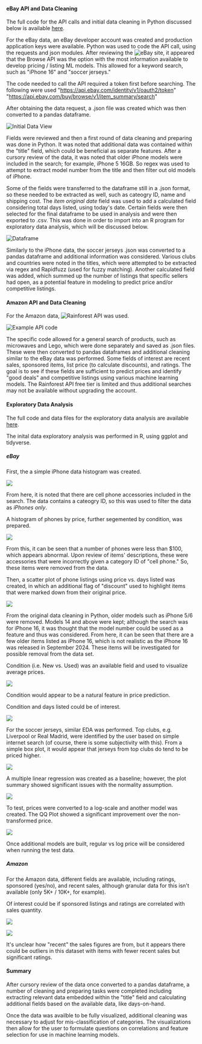 
#### eBay API and Data Cleaning

The full code for the API calls and initial data cleaning in Python discussed below is available [here](https://github.com/blairAJones/ShoppingML/blob/main/API_datacleaning.ipynb).

For the eBay data, an eBay developer account was created and production application keys were available.  Python was used to code the API call, using the requests and json modules.  After reviewing the ![eBay site](https://developer.ebay.com/develop/get-started/api-call-limits), it appeared that the Browse API was the option with the most information available to develop pricing / listing ML models.  This allowed for a keyword search, such as "iPhone 16" and "soccer jerseys." 

The code needed to call the API required a token first before searching.  The following were used 
"https://api.ebay.com/identity/v1/oauth2/token"
"https://api.ebay.com/buy/browse/v1/item_summary/search"

After obtaining the data request, a .json file was created which was then converted to a pandas dataframe.  

![Initial Data View](/images/before_cleaning.png)

Fields were reviewed and then a first round of data cleaning and preparing was done in Python.  It was noted that additional data was contained within the "title" field, which could be beneficial as separate features.  After a cursory review of the data, it was noted that older iPhone models were included in the search; for example, iPhone 5 16GB.  So regex was used to attempt to extract model number from the title and then filter out old models of iPhone.  

Some of the fields were transferred to the dataframe still in a .json format, so these needed to be extracted as well, such as cateogry ID, name and shipping cost.  The *item original date* field was used to add a calculated field considering total days listed, using today's date.  Certain fields were then selected for the final dataframe to be used in analysis and were then exported to .csv.  This was done in order to import into an R program for exploratory data analysis, which will be discussed below.

![Dataframe](/images/after_cleaning.png)

Similarly to the iPhone data, the soccer jerseys .json was converted to a pandas dataframe and additional information was considered.  Various clubs and countries were noted in the titles, which were attempted to be extracted via regex and Rapidfuzz (used for fuzzy matching).  Another calculated field was added, which summed up the number of listings that specific sellers had open, as a potential feature in modeling to predict price and/or competitive listings.  

#### Amazon API and Data Cleaning

For the Amazon data, ![Rainforest API](https://app.rainforestapi.com/playground) was used.

![Example API code](images/rainforest_api.png)

The specific code allowed for a general search of products, such as microwaves and Lego, which were done separately and saved as .json files.  These were then converted to pandas dataframes and additional cleaning similar to the eBay data was performed. Some fields of interest are recent sales, sponsored items, list price (to calculate discounts), and ratings.  The goal is to see if these fields are sufficient to predict prices and identify "good deals" and competitive listings using various machine learning models.  The Rainforest API free tier is limited and thus additional searches may not be available without upgrading the account.   

#### Exploratory Data Analysis

The full code and data files for the exploratory data analysis are available [here](https://github.com/blairAJones/ShoppingML/blob/main/EDA.Rmd).

The inital data exploratory analysis was performed in R, using ggplot and tidyverse.  

##### eBay

First, the a simple iPhone data histogram was created.

![](/images/histograms.png)

From here, it is noted that there are cell phone accessories included in the search.  The data contains a cateogry ID, so this was used to filter the data as *iPhones only*.

A histogram of phones by price, further segemented by condition, was prepared.  

![](/images/hist_cond.png)

From this, it can be seen that a number of phones were less than $100, which appears abnormal.  Upon review of items' descriptions, these were accessories that were incorrectly given a category ID of "cell phone."  So, these items were removed from the data.  

Then, a scatter plot of phone listings using price vs. days listed was created, in which an additional flag of "discount" used to highlight items that were marked down from their original price.

![](images/items_by_days.png)

From the original data cleaning in Python, older models such as iPhone 5/6 were removed.  Models 14 and above were kept; although the search was for iPhone 16, it was thought that the model number could be used as a feature and thus was considered.  From here, it can be seen that there are a few older items listed as iPhone 16, which is not realistic as the iPhone 16 was released in September 2024. These items will be investigated for possible removal from the data set.

Condition (i.e. New vs. Used) was an available field and used to visualize average prices.

![](/images/price_by_cond.png)

Condition would appear to be a natural feature in price prediction.

Condition and days listed could be of interest.

![](/images/prices_bydays.png)

For the soccer jerseys, similar EDA was performed.  Top clubs, e.g. Liverpool or Real Madrid, were identified by the user based on simple internet search (of course, there is some subjectivity with this).  From a simple box plot, it would appear that jerseys from top clubs do tend to be priced higher.  

![](/images/top_clubs.png)

A multiple linear regression was created as a baseline; however, the plot summary showed significant issues with the normality assumption.

![](/images/qqplot.png)

To test, prices were converted to a log-scale and another model was created.  The QQ Plot showed a significant improvement over the non-transformed price.

![](/images/qqplot_log_price.png)

Once additional models are built, regular vs log price will be considered when running the test data.


##### Amazon

For the Amazon data, different fields are available, including ratings, sponsored (yes/no), and recent sales, although granular data for this isn't available (only 5K+ / 10K+, for example).  

Of interest could be if sponsored listings and ratings are correlated with sales quantity.

![](/images/recent_spon.png)

![](/images/sales_by_rat.png)

It's unclear how "recent" the sales figures are from, but it appears there could be outliers in this dataset with items with fewer recent sales but significant ratings.

#### Summary
After cursory review of the data once converted to a pandas dataframe, a number of cleaning and preparing tasks were completed including extracting relevant data embedded within the "title" field and calculating additional fields based on the available data, like days-on-hand.

Once the data was availble to be fully visualized, additional cleaning was necessary to adjust for mis-classification of categories.  The visualizations then allow for the user to formulate questions on correlations and feature selection for use in machine learning models.   

